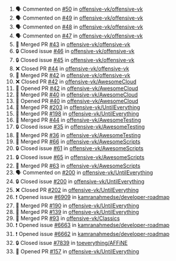<!--START_SECTION:activity-->
1. 🗣 Commented on [#50](https://github.com/offensive-vk/offensive-vk/issues/50) in [offensive-vk/offensive-vk](https://github.com/offensive-vk/offensive-vk)
2. 🗣 Commented on [#49](https://github.com/offensive-vk/offensive-vk/issues/49) in [offensive-vk/offensive-vk](https://github.com/offensive-vk/offensive-vk)
3. 🗣 Commented on [#48](https://github.com/offensive-vk/offensive-vk/issues/48) in [offensive-vk/offensive-vk](https://github.com/offensive-vk/offensive-vk)
4. 🗣 Commented on [#47](https://github.com/offensive-vk/offensive-vk/issues/47) in [offensive-vk/offensive-vk](https://github.com/offensive-vk/offensive-vk)
5. 🎉 Merged PR [#43](https://github.com/offensive-vk/offensive-vk/pull/43) in [offensive-vk/offensive-vk](https://github.com/offensive-vk/offensive-vk)
6. 🔒 Closed issue [#46](https://github.com/offensive-vk/offensive-vk/issues/46) in [offensive-vk/offensive-vk](https://github.com/offensive-vk/offensive-vk)
7. 🔒 Closed issue [#45](https://github.com/offensive-vk/offensive-vk/issues/45) in [offensive-vk/offensive-vk](https://github.com/offensive-vk/offensive-vk)
8. ❌ Closed PR [#44](https://github.com/offensive-vk/offensive-vk/pull/44) in [offensive-vk/offensive-vk](https://github.com/offensive-vk/offensive-vk)
9. 🎉 Merged PR [#42](https://github.com/offensive-vk/offensive-vk/pull/42) in [offensive-vk/offensive-vk](https://github.com/offensive-vk/offensive-vk)
10. ❌ Closed PR [#42](https://github.com/offensive-vk/AwesomeCloud/pull/42) in [offensive-vk/AwesomeCloud](https://github.com/offensive-vk/AwesomeCloud)
11. 💪 Opened PR [#42](https://github.com/offensive-vk/AwesomeCloud/pull/42) in [offensive-vk/AwesomeCloud](https://github.com/offensive-vk/AwesomeCloud)
12. 🎉 Merged PR [#40](https://github.com/offensive-vk/AwesomeCloud/pull/40) in [offensive-vk/AwesomeCloud](https://github.com/offensive-vk/AwesomeCloud)
13. 💪 Opened PR [#40](https://github.com/offensive-vk/AwesomeCloud/pull/40) in [offensive-vk/AwesomeCloud](https://github.com/offensive-vk/AwesomeCloud)
14. 🎉 Merged PR [#203](https://github.com/offensive-vk/UntilEverything/pull/203) in [offensive-vk/UntilEverything](https://github.com/offensive-vk/UntilEverything)
15. 🎉 Merged PR [#198](https://github.com/offensive-vk/UntilEverything/pull/198) in [offensive-vk/UntilEverything](https://github.com/offensive-vk/UntilEverything)
16. 🎉 Merged PR [#44](https://github.com/offensive-vk/AwesomeTesting/pull/44) in [offensive-vk/AwesomeTesting](https://github.com/offensive-vk/AwesomeTesting)
17. 🔒 Closed issue [#35](https://github.com/offensive-vk/AwesomeTesting/issues/35) in [offensive-vk/AwesomeTesting](https://github.com/offensive-vk/AwesomeTesting)
18. 🎉 Merged PR [#36](https://github.com/offensive-vk/AwesomeTesting/pull/36) in [offensive-vk/AwesomeTesting](https://github.com/offensive-vk/AwesomeTesting)
19. 🎉 Merged PR [#66](https://github.com/offensive-vk/AwesomeScripts/pull/66) in [offensive-vk/AwesomeScripts](https://github.com/offensive-vk/AwesomeScripts)
20. 🔒 Closed issue [#61](https://github.com/offensive-vk/AwesomeScripts/issues/61) in [offensive-vk/AwesomeScripts](https://github.com/offensive-vk/AwesomeScripts)
21. 🔒 Closed issue [#65](https://github.com/offensive-vk/AwesomeScripts/issues/65) in [offensive-vk/AwesomeScripts](https://github.com/offensive-vk/AwesomeScripts)
22. 🎉 Merged PR [#63](https://github.com/offensive-vk/AwesomeScripts/pull/63) in [offensive-vk/AwesomeScripts](https://github.com/offensive-vk/AwesomeScripts)
23. 🗣 Commented on [#200](https://github.com/offensive-vk/UntilEverything/issues/200) in [offensive-vk/UntilEverything](https://github.com/offensive-vk/UntilEverything)
24. 🔒 Closed issue [#200](https://github.com/offensive-vk/UntilEverything/issues/200) in [offensive-vk/UntilEverything](https://github.com/offensive-vk/UntilEverything)
25. ❌ Closed PR [#202](https://github.com/offensive-vk/UntilEverything/pull/202) in [offensive-vk/UntilEverything](https://github.com/offensive-vk/UntilEverything)
26. ❗ Opened issue [#6909](https://github.com/kamranahmedse/developer-roadmap/issues/6909) in [kamranahmedse/developer-roadmap](https://github.com/kamranahmedse/developer-roadmap)
27. 🎉 Merged PR [#190](https://github.com/offensive-vk/UntilEverything/pull/190) in [offensive-vk/UntilEverything](https://github.com/offensive-vk/UntilEverything)
28. 🎉 Merged PR [#139](https://github.com/offensive-vk/UntilEverything/pull/139) in [offensive-vk/UntilEverything](https://github.com/offensive-vk/UntilEverything)
29. 🎉 Merged PR [#93](https://github.com/offensive-vk/Classics/pull/93) in [offensive-vk/Classics](https://github.com/offensive-vk/Classics)
30. ❗ Opened issue [#6663](https://github.com/kamranahmedse/developer-roadmap/issues/6663) in [kamranahmedse/developer-roadmap](https://github.com/kamranahmedse/developer-roadmap)
31. ❗ Opened issue [#6662](https://github.com/kamranahmedse/developer-roadmap/issues/6662) in [kamranahmedse/developer-roadmap](https://github.com/kamranahmedse/developer-roadmap)
32. 🔒 Closed issue [#7839](https://github.com/toeverything/AFFiNE/issues/7839) in [toeverything/AFFiNE](https://github.com/toeverything/AFFiNE)
33. 💪 Opened PR [#157](https://github.com/offensive-vk/UntilEverything/pull/157) in [offensive-vk/UntilEverything](https://github.com/offensive-vk/UntilEverything)
<!--END_SECTION:activity-->
